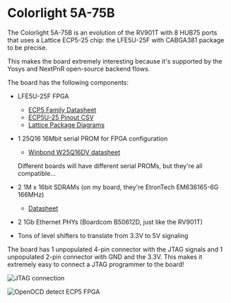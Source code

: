 
# Colorlight 5A-75B

The Colorlight 5A-75B is an evolution of the RV901T with 8 HUB75 ports that
uses a Lattice ECP5-25 chip: the LFE5U-25F with CABGA381 package to be precise.

This makes the board extremely interesting because it's supported by the Yosys and NextPnR
open-source backend flows.

The board has the following components:

* LFE5U-25F FPGA

    * [ECP5 Family Datasheet](https://www.latticesemi.com/view_document?document_id=50461)
    * [ECP5U-25 Pinout CSV](https://www.latticesemi.com/view_document?document_id=50485)
    * [Lattice Package Diagrams](https://www.latticesemi.com/view_document?document_id=213)

* 1 25Q16 16Mbit serial PROM for FPGA configuration

    * [Winbond W25Q16DV datasheet](https://www.winbond.com/resource-files/w25q16dv_revi_nov1714_web.pdf)
    
    Different boards will have different serial PROMs, but they're all compatible...

* 2 1M x 16bit SDRAMs (on my board, they're EtronTech EM636165-6G 166MHz)

    * [Datasheet](http://www.etron.com/manager/uploads/EM636165_34_General%20.pdf)

* 2 1Gb Ethernet PHYs (Boardcom B50612D, just like the RV901T)

* Tons of level shifters to translate from 3.3V to 5V signaling

The board has 1 unpopulated 4-pin connector with the JTAG signals and 1 unpopulated 2-pin connector with
GND and the 3.3V. This makes it extremely easy to connect a JTAG programmer to the board!

![JTAG connection](./jtag.jpg)

![OpenOCD detect ECP5 FPGA](./openocd.png)

